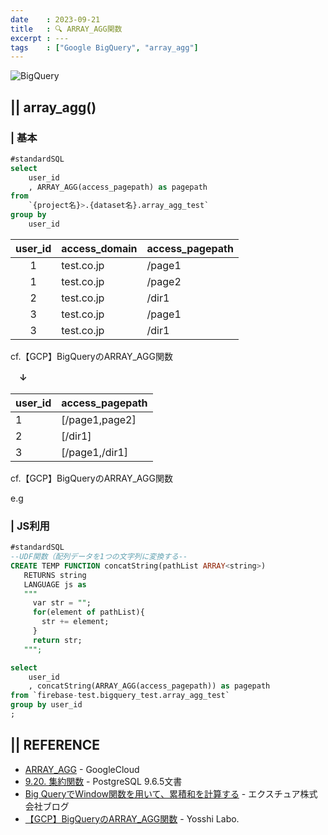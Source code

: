 ```yaml
---
date    : 2023-09-21
title   : 🔍 ARRAY_AGG関数
excerpt : ---
tags    : ["Google BigQuery", "array_agg"]
---
```


![BigQuery](https://cdn-ssl-devio-img.classmethod.jp/wp-content/uploads/2020/09/gcp-eyecatch-bigquery_1200x630.png)

## || array_agg()
### | 基本
```sql
#standardSQL
select
    user_id
    , ARRAY_AGG(access_pagepath) as pagepath
from
    `{project名}>.{dataset名}.array_agg_test`
group by
    user_id
```

|user_id|access_domain|access_pagepath|
|:-:|:-|:-|
|1|test.co.jp|/page1|
|1|test.co.jp|/page2|
|2|test.co.jp|/dir1|
|3|test.co.jp|/page1|
|3|test.co.jp|/dir1|

cf.【GCP】BigQueryのARRAY_AGG関数 

　**↓**

|user_id|access_pagepath|
|:-|:-|
|1|[/page1,page2]|
|2|[/dir1]
|3|[/page1,/dir1]|

cf.【GCP】BigQueryのARRAY_AGG関数 

e.g 

### | JS利用
```sql
#standardSQL
--UDF関数（配列データを1つの文字列に変換する--
CREATE TEMP FUNCTION concatString(pathList ARRAY<string>)
   RETURNS string
   LANGUAGE js as
   """
     var str = "";
     for(element of pathList){
       str += element;
     }
     return str;
   """;

select
    user_id
    , concatString(ARRAY_AGG(access_pagepath)) as pagepath
from `firebase-test.bigquery_test.array_agg_test`
group by user_id
;
```


## || REFERENCE
- [ARRAY_AGG](https://cloud.google.com/bigquery/docs/reference/standard-sql/aggregate_functions#array_agg) - GoogleCloud
- [9.20. 集約関数](https://www.postgresql.jp/document/9.6/html/functions-aggregate.html) - PostgreSQL 9.6.5文書
- [Big QueryでWindow関数を用いて、累積和を計算する](https://ex-ture.com/blog/2019/09/04/bigquery_window_sum/) - エクスチュア株式会社ブログ
- [【GCP】BigQueryのARRAY_AGG関数](https://yosshiblog.jp/gcp_bigquery-arrayagg/) - Yosshi Labo.

